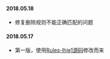 
#### 2018.05.18
- 修复删除规则不能正确匹配的问题

#### 2018.05.17
- 第一版，使用[Rules-lhie1源码](https://github.com/Fndroid/jsbox_script/Rules-lhie1/)修改而来
